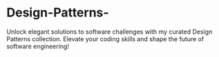 # Design-Patterns-
Unlock elegant solutions to software challenges with my curated Design Patterns collection. Elevate your coding skills and shape the future of software engineering!
